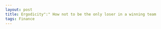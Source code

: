 ```yaml
---
layout: post
title: Ergodicity":" How not to be the only loser in a winning team
tags: Finance
---
```

